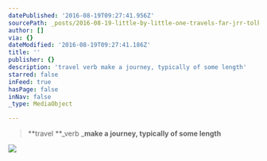 ```yaml
---
datePublished: '2016-08-19T09:27:41.956Z'
sourcePath: _posts/2016-08-19-little-by-little-one-travels-far-jrr-tolkien.md
author: []
via: {}
dateModified: '2016-08-19T09:27:41.186Z'
title: ''
publisher: {}
description: 'travel verb make a journey, typically of some length'
starred: false
inFeed: true
hasPage: false
inNav: false
_type: MediaObject

---
```

> **travel **_verb _**make a journey, typically of some length**

![](https://the-grid-user-content.s3-us-west-2.amazonaws.com/ef0a1ebb-151a-4fcb-aa81-3ea25430dc5f.png)